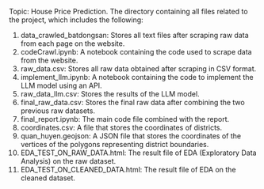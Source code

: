 Topic: House Price Prediction. The directory containing all files related to the project, which includes the following:

1. data_crawled_batdongsan: Stores all text files after scraping raw data from each page on the website.
2. codeCrawl.ipynb: A notebook containing the code used to scrape data from the website.
3. raw_data.csv: Stores all raw data obtained after scraping in CSV format.
4. implement_llm.ipynb: A notebook containing the code to implement the LLM model using an API.
5. raw_data_llm.csv: Stores the results of the LLM model.
6. final_raw_data.csv: Stores the final raw data after combining the two previous raw datasets.
7. final_report.ipynb: The main code file combined with the report.
8. coordinates.csv: A file that stores the coordinates of districts.
9. quan_huyen.geojson: A JSON file that stores the coordinates of the vertices of the polygons representing district boundaries.
10. EDA_TEST_ON_RAW_DATA.html: The result file of EDA (Exploratory Data Analysis) on the raw dataset.
11. EDA_TEST_ON_CLEANED_DATA.html: The result file of EDA on the cleaned dataset.
